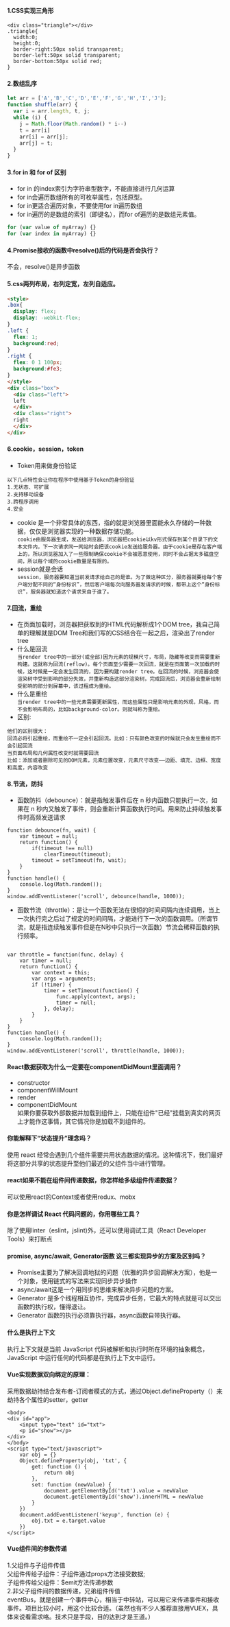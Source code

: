 #### 1.CSS实现三角形

```
<div class="triangle"></div>
.triangle{
  width:0;
  height:0;
  border-right:50px solid transparent;
  border-left:50px solid transparent;
  border-bottom:50px solid red;
}
```
#### 2.数组乱序
```javascript
let arr = ['A','B','C','D','E','F','G','H','I','J'];
function shuffle(arr) {
  var i = arr.length, t, j;
  while (i) {
    j = Math.floor(Math.random() * i--)
    t = arr[i]
    arr[i] = arr[j];
    arr[j] = t;
  }
}
```
#### 3.for in 和 for of 区别
- for in 的index索引为字符串型数字，不能直接进行几何运算
- for in会遍历数组所有的可枚举属性，包括原型。
- for in更适合遍历对象，不要使用for in遍历数组
- for in遍历的是数组的索引（即键名），而for of遍历的是数组元素值。
```javascript
for (var value of myArray) {}
for (var index in myArray) {}
```
#### 4.Promise接收的函数中resolve()后的代码是否会执行？
不会，resolve()是异步函数
#### 5.css两列布局，右列定宽，左列自适应。
```html
<style>
.box{
  display: flex;
  display: -webkit-flex;
}
.left {
  flex: 1;
  background:red;
}
.right {
  flex: 0 1 100px;
  background:#fe3;
}
</style>
<div class="box">
  <div class="left">
  left
  </div>
  <div class="right">
  right
  </div>
</div>
```
#### 6.cookie，session，token
- Token用来做身份验证
```
以下几点特性会让你在程序中使用基于Token的身份验证
1.无状态、可扩展
2.支持移动设备
3.跨程序调用
4.安全
 ```
- cookie 是一个非常具体的东西，指的就是浏览器里面能永久存储的一种数据，仅仅是浏览器实现的一种数据存储功能。  
```cookie由服务器生成，发送给浏览器，浏览器把cookie以kv形式保存到某个目录下的文本文件内，下一次请求同一网站时会把该cookie发送给服务器。由于cookie是存在客户端上的，所以浏览器加入了一些限制确保cookie不会被恶意使用，同时不会占据太多磁盘空间，所以每个域的cookie数量是有限的。```
- session就是会话  
```session，服务器要知道当前发请求给自己的是谁。为了做这种区分，服务器就要给每个客户端分配不同的“身份标识”，然后客户端每次向服务器发请求的时候，都带上这个“身份标识”，服务器就知道这个请求来自于谁了。```
#### 7.回流，重绘
+ 在页面加载时，浏览器把获取到的HTML代码解析成1个DOM tree，我自己简单的理解就是DOM Tree和我们写的CSS结合在一起之后，渲染出了render tree
+ 什么是回流  
```当render tree中的一部分(或全部)因为元素的规模尺寸，布局，隐藏等改变而需要重新构建。这就称为回流(reflow)。每个页面至少需要一次回流，就是在页面第一次加载的时候，这时候是一定会发生回流的，因为要构建render tree。在回流的时候，浏览器会使渲染树中受到影响的部分失效，并重新构造这部分渲染树，完成回流后，浏览器会重新绘制受影响的部分到屏幕中，该过程成为重绘。```
+ 什么是重绘   
```当render tree中的一些元素需要更新属性，而这些属性只是影响元素的外观，风格，而不会影响布局的，比如background-color。则就叫称为重绘。```
+ 区别:  
```
他们的区别很大：
回流必将引起重绘，而重绘不一定会引起回流。比如：只有颜色改变的时候就只会发生重绘而不会引起回流
当页面布局和几何属性改变时就需要回流
比如：添加或者删除可见的DOM元素，元素位置改变，元素尺寸改变——边距、填充、边框、宽度和高度，内容改变
```
#### 8.节流，防抖
- 函数防抖（debounce）：就是指触发事件后在 n 秒内函数只能执行一次，如果在 n 秒内又触发了事件，则会重新计算函数执行时间。用来防止持续触发事件时高频发送请求
```
function debounce(fn, wait) {
    var timeout = null;
    return function() {
        if(timeout !== null)
            clearTimeout(timeout);
        timeout = setTimeout(fn, wait);
    }
}
function handle() {
    console.log(Math.random());
}
window.addEventListener('scroll', debounce(handle, 1000));
```
- 函数节流（throttle）：是让一个函数无法在很短的时间间隔内连续调用，当上一次执行完之后过了规定的时间间隔，才能进行下一次的函数调用。（所谓节流，就是指连续触发事件但是在N秒中只执行一次函数）节流会稀释函数的执行频率。
```

var throttle = function(func, delay) {
    var timer = null;
    return function() {
        var context = this;
        var args = arguments;
        if (!timer) {
            timer = setTimeout(function() {
                func.apply(context, args);
                timer = null;
            }, delay);
        }
    }
}
function handle() {
    console.log(Math.random());
}
window.addEventListener('scroll', throttle(handle, 1000));
```
#### React数据获取为什么一定要在componentDidMount里面调用？
- constructor
- componentWillMount
- render
- componentDidMount  
如果你要获取外部数据并加载到组件上，只能在组件"已经"挂载到真实的网页上才能作这事情，其它情况你是加载不到组件的。

#### 你能解释下“状态提升”理念吗？
使用 react 经常会遇到几个组件需要共用状态数据的情况。这种情况下，我们最好将这部分共享的状态提升至他们最近的父组件当中进行管理。

#### react如果不能在组件间传递数据，你怎样给多级组件传递数据？
可以使用react的Context或者使用redux、mobx

#### 你是怎样调试 React 代码问题的，你用哪些工具？
除了使用linter（eslint，jslint)外，还可以使用调试工具（React Developer Tools）来打断点

####  promise, async/await, Generator函数 这三都实现异步的方案及区别吗？
- Promise主要为了解决回调地狱的问题（优雅的异步回调解决方案），他是一个对象，使用链式的写法来实现同步异步操作
- async/await这是一个用同步的思维来解决异步问题的方案。
- Generator 是多个线程相互协作，完成异步任务，它最大的特点就是可以交出函数的执行权，懂得退让。
- Generator 函数的执行必须靠执行器，async函数自带执行器。

#### 什么是执行上下文
执行上下文就是当前 JavaScript 代码被解析和执行时所在环境的抽象概念， JavaScript 中运行任何的代码都是在执行上下文中运行。

#### Vue实现数据双向绑定的原理：
采用数据劫持结合发布者-订阅者模式的方式，通过Object.defineProperty（）来劫持各个属性的setter，getter
```
<body>
<div id="app">
    <input type="text" id="txt">
    <p id="show"></p>
</div>
</body>
<script type="text/javascript">
    var obj = {}
    Object.defineProperty(obj, 'txt', {
        get: function () {
            return obj
        },
        set: function (newValue) {
            document.getElementById('txt').value = newValue
            document.getElementById('show').innerHTML = newValue
        }
    })
    document.addEventListener('keyup', function (e) {
        obj.txt = e.target.value
    })
</script>
```

#### Vue组件间的参数传递
1.父组件与子组件传值  
父组件传给子组件：子组件通过props方法接受数据;  
子组件传给父组件：$emit方法传递参数  
2.非父子组件间的数据传递，兄弟组件传值  
eventBus，就是创建一个事件中心，相当于中转站，可以用它来传递事件和接收事件。项目比较小时，用这个比较合适。（虽然也有不少人推荐直接用VUEX，具体来说看需求咯。技术只是手段，目的达到才是王道。）
